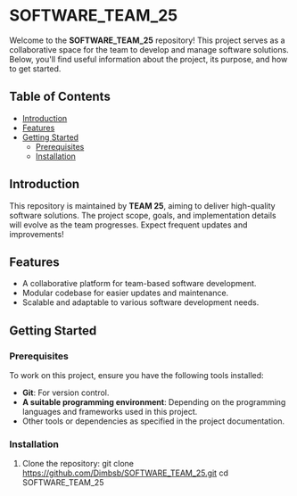 # SOFTWARE_TEAM_25

Welcome to the **SOFTWARE_TEAM_25** repository! This project serves as a collaborative space for the team to develop and manage software solutions. Below, you'll find useful information about the project, its purpose, and how to get started.

## Table of Contents

- [Introduction](#introduction)
- [Features](#features)
- [Getting Started](#getting-started)
  - [Prerequisites](#prerequisites)
  - [Installation](#installation)

## Introduction

This repository is maintained by **TEAM 25**, aiming to deliver high-quality software solutions. The project scope, goals, and implementation details will evolve as the team progresses. Expect frequent updates and improvements!

## Features

- A collaborative platform for team-based software development.
- Modular codebase for easier updates and maintenance.
- Scalable and adaptable to various software development needs.

## Getting Started

### Prerequisites

To work on this project, ensure you have the following tools installed:

- **Git**: For version control.
- **A suitable programming environment**: Depending on the programming languages and frameworks used in this project.
- Other tools or dependencies as specified in the project documentation.

### Installation

1. Clone the repository:
   git clone https://github.com/Dimbsb/SOFTWARE_TEAM_25.git
   cd SOFTWARE_TEAM_25
